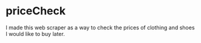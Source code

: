 # priceCheck

I made this web scraper as a way to check the prices of clothing and shoes I would like to buy later.

